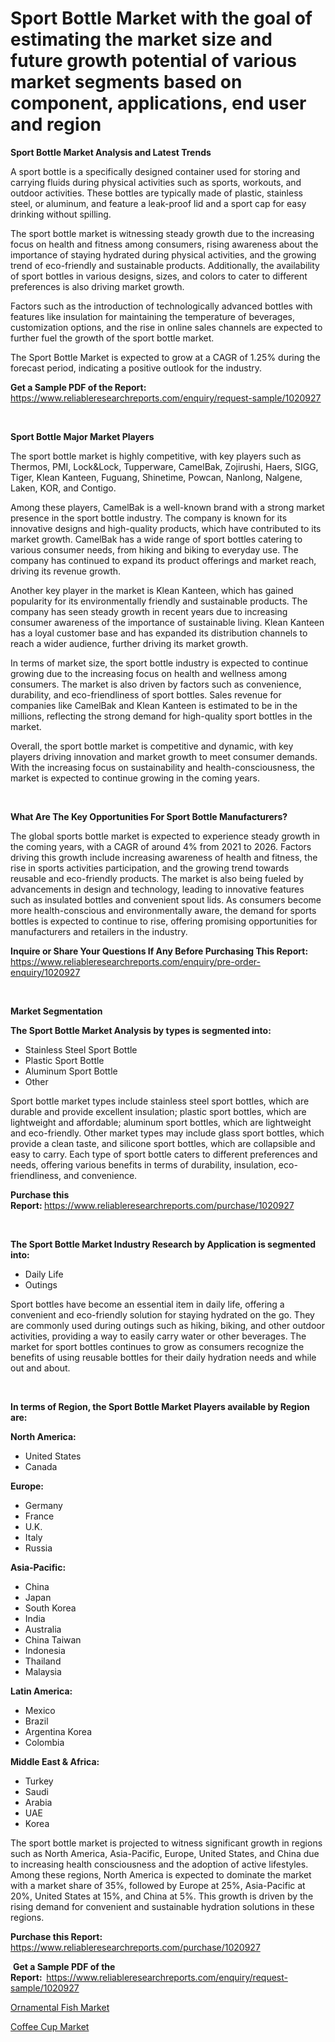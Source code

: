 <p><h1>Sport Bottle Market with the goal of estimating the market size and future growth potential of various market segments based on component, applications, end user and region</h1></p><p><strong>Sport Bottle Market Analysis and Latest Trends</strong></p>
<p><p>A sport bottle is a specifically designed container used for storing and carrying fluids during physical activities such as sports, workouts, and outdoor activities. These bottles are typically made of plastic, stainless steel, or aluminum, and feature a leak-proof lid and a sport cap for easy drinking without spilling.</p><p>The sport bottle market is witnessing steady growth due to the increasing focus on health and fitness among consumers, rising awareness about the importance of staying hydrated during physical activities, and the growing trend of eco-friendly and sustainable products. Additionally, the availability of sport bottles in various designs, sizes, and colors to cater to different preferences is also driving market growth.</p><p>Factors such as the introduction of technologically advanced bottles with features like insulation for maintaining the temperature of beverages, customization options, and the rise in online sales channels are expected to further fuel the growth of the sport bottle market.</p><p>The Sport Bottle Market is expected to grow at a CAGR of 1.25% during the forecast period, indicating a positive outlook for the industry.</p></p>
<p><strong>Get a Sample PDF of the Report:&nbsp;</strong> <a href="https://www.reliableresearchreports.com/enquiry/request-sample/1020927">https://www.reliableresearchreports.com/enquiry/request-sample/1020927</a></p>
<p>&nbsp;</p>
<p><strong>Sport Bottle Major Market Players</strong></p>
<p><p>The sport bottle market is highly competitive, with key players such as Thermos, PMI, Lock&Lock, Tupperware, CamelBak, Zojirushi, Haers, SIGG, Tiger, Klean Kanteen, Fuguang, Shinetime, Powcan, Nanlong, Nalgene, Laken, KOR, and Contigo. </p><p>Among these players, CamelBak is a well-known brand with a strong market presence in the sport bottle industry. The company is known for its innovative designs and high-quality products, which have contributed to its market growth. CamelBak has a wide range of sport bottles catering to various consumer needs, from hiking and biking to everyday use. The company has continued to expand its product offerings and market reach, driving its revenue growth.</p><p>Another key player in the market is Klean Kanteen, which has gained popularity for its environmentally friendly and sustainable products. The company has seen steady growth in recent years due to increasing consumer awareness of the importance of sustainable living. Klean Kanteen has a loyal customer base and has expanded its distribution channels to reach a wider audience, further driving its market growth.</p><p>In terms of market size, the sport bottle industry is expected to continue growing due to the increasing focus on health and wellness among consumers. The market is also driven by factors such as convenience, durability, and eco-friendliness of sport bottles. Sales revenue for companies like CamelBak and Klean Kanteen is estimated to be in the millions, reflecting the strong demand for high-quality sport bottles in the market. </p><p>Overall, the sport bottle market is competitive and dynamic, with key players driving innovation and market growth to meet consumer demands. With the increasing focus on sustainability and health-consciousness, the market is expected to continue growing in the coming years.</p></p>
<p>&nbsp;</p>
<p><strong>What Are The Key Opportunities For Sport Bottle Manufacturers?</strong></p>
<p><p>The global sports bottle market is expected to experience steady growth in the coming years, with a CAGR of around 4% from 2021 to 2026. Factors driving this growth include increasing awareness of health and fitness, the rise in sports activities participation, and the growing trend towards reusable and eco-friendly products. The market is also being fueled by advancements in design and technology, leading to innovative features such as insulated bottles and convenient spout lids. As consumers become more health-conscious and environmentally aware, the demand for sports bottles is expected to continue to rise, offering promising opportunities for manufacturers and retailers in the industry.</p></p>
<p><strong>Inquire or Share Your Questions If Any Before Purchasing This Report:</strong> <a href="https://www.reliableresearchreports.com/enquiry/pre-order-enquiry/1020927">https://www.reliableresearchreports.com/enquiry/pre-order-enquiry/1020927</a></p>
<p>&nbsp;</p>
<p><strong>Market Segmentation</strong></p>
<p><strong>The Sport Bottle Market Analysis by types is segmented into:</strong></p>
<p><ul><li>Stainless Steel Sport Bottle</li><li>Plastic Sport Bottle</li><li>Aluminum Sport Bottle</li><li>Other</li></ul></p>
<p><p>Sport bottle market types include stainless steel sport bottles, which are durable and provide excellent insulation; plastic sport bottles, which are lightweight and affordable; aluminum sport bottles, which are lightweight and eco-friendly. Other market types may include glass sport bottles, which provide a clean taste, and silicone sport bottles, which are collapsible and easy to carry. Each type of sport bottle caters to different preferences and needs, offering various benefits in terms of durability, insulation, eco-friendliness, and convenience.</p></p>
<p><strong>Purchase this Report:&nbsp;</strong><a href="https://www.reliableresearchreports.com/purchase/1020927">https://www.reliableresearchreports.com/purchase/1020927</a></p>
<p>&nbsp;</p>
<p><strong>The Sport Bottle Market Industry Research by Application is segmented into:</strong></p>
<p><ul><li>Daily Life</li><li>Outings</li></ul></p>
<p><p>Sport bottles have become an essential item in daily life, offering a convenient and eco-friendly solution for staying hydrated on the go. They are commonly used during outings such as hiking, biking, and other outdoor activities, providing a way to easily carry water or other beverages. The market for sport bottles continues to grow as consumers recognize the benefits of using reusable bottles for their daily hydration needs and while out and about.</p></p>
<p>&nbsp;</p>
<p><strong>In terms of Region, the Sport Bottle Market Players available by Region are:</strong></p>
<p>
    <p> <strong> North America: </strong>
        <ul>
            <li>United States</li>
            <li>Canada</li>
        </ul>
        </p> 
    <p> <strong> Europe: </strong>
        <ul>
            <li>Germany</li>
            <li>France</li>
            <li>U.K.</li>
            <li>Italy</li>
            <li>Russia</li>
        </ul>
        </p> 
    <p> <strong> Asia-Pacific: </strong>
        <ul>
            <li>China</li>
            <li>Japan</li>
            <li>South Korea</li>
            <li>India</li>
            <li>Australia</li>
            <li>China Taiwan</li>
            <li>Indonesia</li>
            <li>Thailand</li>
            <li>Malaysia</li>
        </ul>
        </p> 
    <p> <strong> Latin America: </strong>
        <ul>
            <li>Mexico</li>
            <li>Brazil</li>
            <li>Argentina Korea</li>
            <li>Colombia</li>
        </ul>
        </p> 
    <p> <strong> Middle East & Africa: </strong>
        <ul>
            <li>Turkey</li>
            <li>Saudi</li>
            <li>Arabia</li>
            <li>UAE</li>
            <li>Korea</li>
        </ul>
    </p>
    </p>
<p><p>The sport bottle market is projected to witness significant growth in regions such as North America, Asia-Pacific, Europe, United States, and China due to increasing health consciousness and the adoption of active lifestyles. Among these regions, North America is expected to dominate the market with a market share of 35%, followed by Europe at 25%, Asia-Pacific at 20%, United States at 15%, and China at 5%. This growth is driven by the rising demand for convenient and sustainable hydration solutions in these regions.</p></p>
<p><strong>Purchase this Report: </strong><a href="https://www.reliableresearchreports.com/purchase/1020927">https://www.reliableresearchreports.com/purchase/1020927</a></p>
<p>&nbsp;<strong>Get a Sample PDF of the Report:&nbsp;&nbsp;</strong><a href="https://www.reliableresearchreports.com/enquiry/request-sample/1020927">https://www.reliableresearchreports.com/enquiry/request-sample/1020927</a></p>
<p><strong></strong></p>
<p><p><a href="https://github.com/pjcfca/Market-Research-Report-List-1/blob/main/ornamental-fish-market.md">Ornamental Fish Market</a></p><p><a href="https://github.com/wusalecollins540tpqoz/Market-Research-Report-List-1/blob/main/coffee-cup-market.md">Coffee Cup Market</a></p></p>
